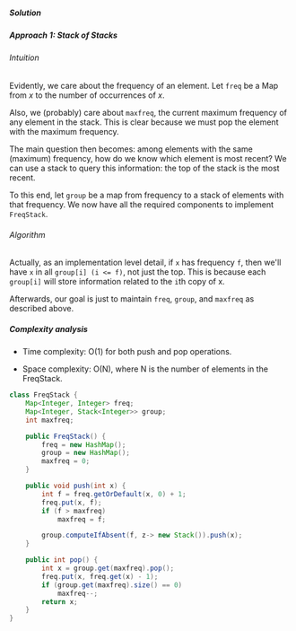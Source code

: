 ##### Solution

##### Approach 1: Stack of Stacks
###### Intuition

Evidently, we care about the frequency of an element. Let `freq` be a Map from $x$ to the number of occurrences of $x$.

Also, we (probably) care about `maxfreq`, the current maximum frequency of any element in the stack. This is clear because we must pop the element with the maximum frequency.

The main question then becomes: among elements with the same (maximum) frequency, how do we know which element is most recent? We can use a stack to query this information: the top of the stack is the most recent.

To this end, let `group` be a map from frequency to a stack of elements with that frequency. We now have all the required components to implement `FreqStack`.

###### Algorithm

Actually, as an implementation level detail, if `x` has frequency `f`, then we'll have `x` in all `group[i] (i <= f)`, not just the top. This is because each `group[i]` will store information related to the `i`th copy of x.

Afterwards, our goal is just to maintain `freq`, `group`, and `maxfreq` as described above.


##### Complexity analysis
- Time complexity: O(1) for both push and pop operations.


- Space complexity: O(N), where N is the number of elements in the FreqStack.

```java
class FreqStack {
    Map<Integer, Integer> freq;
    Map<Integer, Stack<Integer>> group;
    int maxfreq;

    public FreqStack() {
        freq = new HashMap();
        group = new HashMap();
        maxfreq = 0;
    }

    public void push(int x) {
        int f = freq.getOrDefault(x, 0) + 1;
        freq.put(x, f);
        if (f > maxfreq)
            maxfreq = f;

        group.computeIfAbsent(f, z-> new Stack()).push(x);
    }

    public int pop() {
        int x = group.get(maxfreq).pop();
        freq.put(x, freq.get(x) - 1);
        if (group.get(maxfreq).size() == 0)
            maxfreq--;
        return x;
    }
}
```